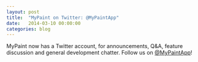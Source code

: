 ```yaml
---
layout: post
title:  "MyPaint on Twitter: @MyPaintApp"
date:   2014-03-10 00:00:00
categories: blog
---
```


MyPaint now has a Twitter account, for announcements, Q&A, feature
discussion and general development chatter.
Follow us on [@MyPaintApp](https://twitter.com/MyPaintApp)!

